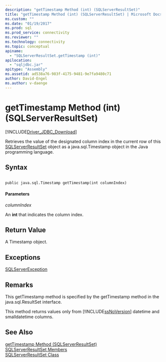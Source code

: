 ```yaml
---
description: "getTimestamp Method (int) (SQLServerResultSet)"
title: "getTimestamp Method (int) (SQLServerResultSet) | Microsoft Docs"
ms.custom: ""
ms.date: "01/19/2017"
ms.prod: sql
ms.prod_service: connectivity
ms.reviewer: ""
ms.technology: connectivity
ms.topic: conceptual
apiname: 
  - "SQLServerResultSet.getTimestamp (int)"
apilocation: 
  - "sqljdbc.jar"
apitype: "Assembly"
ms.assetid: ad538a76-983f-4175-9481-9e7fa9480c71
author: David-Engel
ms.author: v-daenge
---
```

# getTimestamp Method (int) (SQLServerResultSet)
[!INCLUDE[Driver_JDBC_Download](../../../includes/driver_jdbc_download.md)]

  Retrieves the value of the designated column index in the current row of this [SQLServerResultSet](../../../connect/jdbc/reference/sqlserverresultset-class.md) object as a java.sql.Timestamp object in the Java programming language.  
  
## Syntax  
  
```  
  
public java.sql.Timestamp getTimestamp(int columnIndex)  
```  
  
#### Parameters  
 *columnIndex*  
  
 An **int** that indicates the column index.  
  
## Return Value  
 A Timestamp object.  
  
## Exceptions  
 [SQLServerException](../../../connect/jdbc/reference/sqlserverexception-class.md)  
  
## Remarks  
 This getTimestamp method is specified by the getTimestamp method in the java.sql.ResultSet interface.  
  
 This method returns values only from [!INCLUDE[ssNoVersion](../../../includes/ssnoversion-md.md)] datetime and smalldatetime columns.  
  
## See Also  
 [getTimestamp Method &#40;SQLServerResultSet&#41;](../../../connect/jdbc/reference/gettimestamp-method-sqlserverresultset.md)   
 [SQLServerResultSet Members](../../../connect/jdbc/reference/sqlserverresultset-members.md)   
 [SQLServerResultSet Class](../../../connect/jdbc/reference/sqlserverresultset-class.md)  
  
  
